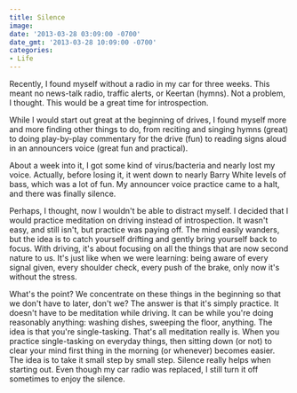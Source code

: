 ```yaml
---
title: Silence
image: 
date: '2013-03-28 03:09:00 -0700'
date_gmt: '2013-03-28 10:09:00 -0700'
categories:
- Life
---
```

Recently, I found myself without a radio in my car for three weeks. This meant no news-talk radio, traffic alerts, or Keertan (hymns). Not a problem, I thought. This would be a great time for introspection.

While I would start out great at the beginning of drives, I found myself more and more finding other things to do, from reciting and singing hymns (great) to doing play-by-play commentary for the drive (fun) to reading signs aloud in an announcers voice (great fun and practical).

About a week into it, I got some kind of virus/bacteria and nearly lost my voice. Actually, before losing it, it went down to nearly Barry White levels of bass, which was a lot of fun. My announcer voice practice came to a halt, and there was finally silence.

Perhaps, I thought, now I wouldn't be able to distract myself. I decided that I would practice meditation on driving instead of introspection. It wasn't easy, and still isn't, but practice was paying off. The mind easily wanders, but the idea is to catch yourself drifting and gently bring yourself back to focus. With driving, it's about focusing on all the things that are now second nature to us. It's just like when we were learning: being aware of every signal given, every shoulder check, every push of the brake, only now it's without the stress.

What's the point? We concentrate on these things in the beginning so that we don't have to later, don't we? The answer is that it's simply practice. It doesn't have to be meditation while driving. It can be while you're doing reasonably anything: washing dishes, sweeping the floor, anything. The idea is that you're single-tasking. That's all meditation really is. When you practice single-tasking on everyday things, then sitting down (or not) to clear your mind first thing in the morning (or whenever) becomes easier. The idea is to take it small step by small step. Silence really helps when starting out. Even though my car radio was replaced, I still turn it off sometimes to enjoy the silence.
